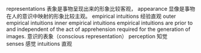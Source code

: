representations 表象是事物呈现出来的形象比较客观，
appearance 显像是事物在人的意识中映射的形象比较主观。
empirical intuitions 经验直观
outer empirical intuitions
inner empirical intuitions 
empirical intuitions are prior to and independent of the act of apprehension required for the generation of images.
意识的表象（conscious representation）
perception 知觉  
senses 感觉
intuitions 直观
